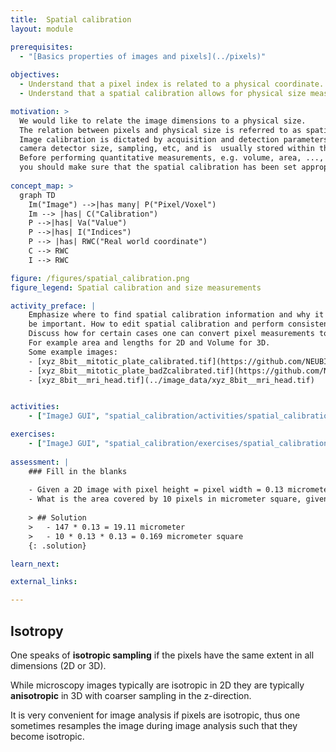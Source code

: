 ```yaml
---
title:  Spatial calibration
layout: module

prerequisites:
  - "[Basics properties of images and pixels](../pixels)"
  
objectives:
  - Understand that a pixel index is related to a physical coordinate.
  - Understand that a spatial calibration allows for physical size measurements.

motivation: >
  We would like to relate the image dimensions to a physical size. 
  The relation between pixels and physical size is referred to as spatial calibration. 
  Image calibration is dictated by acquisition and detection parameters of a microscope, such as magnification, 
  camera detector size, sampling, etc, and is  usually stored within the so-called image metadata. 
  Before performing quantitative measurements, e.g. volume, area, ..., 
  you should make sure that the spatial calibration has been set appropriately. 
   
concept_map: >
  graph TD
    Im("Image") -->|has many| P("Pixel/Voxel")
    Im --> |has| C("Calibration")
    P -->|has| Va("Value")
    P -->|has| I("Indices")
    P --> |has| RWC("Real world coordinate")
    C --> RWC
    I --> RWC

figure: /figures/spatial_calibration.png
figure_legend: Spatial calibration and size measurements

activity_preface: |
    Emphasize where to find spatial calibration information and why it can 
    be important. How to edit spatial calibration and perform consistency checks. 
    Discuss how for certain cases one can convert pixel measurements to calibrated measurements, e.g. 
    For example area and lengths for 2D and Volume for 3D.
    Some example images:
    - [xyz_8bit__mitotic_plate_calibrated.tif](https://github.com/NEUBIAS/training-resources/raw/master/image_data/xyz_8bit__mitotic_plate_calibrated.tif)
    - [xyz_8bit__mitotic_plate_badZcalibrated.tif](https://github.com/NEUBIAS/training-resources/raw/master/image_data/xyz_8bit__mitotic_plate_badZcalibrated.tif)
    - [xyz_8bit__mri_head.tif](../image_data/xyz_8bit__mri_head.tif)


activities:
    - ["ImageJ GUI", "spatial_calibration/activities/spatial_calibration_imagejgui.md", "markdown"]

exercises:
    - ["ImageJ GUI", "spatial_calibration/exercises/spatial_calibration_imagejgui.md"]
    
assessment: |
    ### Fill in the blanks
    
    - Given a 2D image with pixel height = pixel width = 0.13 micrometer. What is a distance of 147 pixels? __
    - What is the area covered by 10 pixels in micrometer square, given a spatial calibration of pixel height = pixel width = 0.13 micrometer? __
    
    > ## Solution
    >   - 147 * 0.13 = 19.11 micrometer
    >   - 10 * 0.13 * 0.13 = 0.169 micrometer square
    {: .solution}

learn_next:

external_links:

---
```


## Isotropy

One speaks of **isotropic sampling** if the pixels have the same extent in all dimensions (2D or 3D).

While microscopy images typically are isotropic in 2D they are typically **anisotropic** in 3D with coarser sampling in the z-direction. 

It is very convenient for image analysis if pixels are isotropic, thus one sometimes resamples the image during image analysis such that they become isotropic.
 

